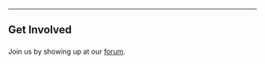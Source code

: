 ------

## **Get Involved** ##

### <i class="fa fa-users fa-2x"></i> ###

Join us by showing up at our [forum]( http://discourse.transformap.co/t/how-to-get-involved/231).
